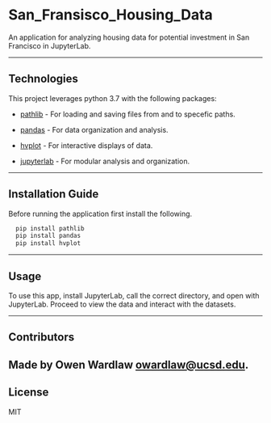 # San_Fransisco_Housing_Data
An application for analyzing housing data for potential investment in San Francisco in JupyterLab.

---

## Technologies

This project leverages python 3.7 with the following packages:

* [pathlib](https://github.com/python/cpython/blob/main/Lib/pathlib.py) - For loading and saving files from and to specefic paths.

* [pandas](https://github.com/pandas-dev/pandas) - For data organization and analysis.

* [hvplot](https://github.com/holoviz/hvplot) - For interactive displays of data.

* [jupyterlab](https://jupyter.org/install.html) - For modular analysis and organization.


---

## Installation Guide

Before running the application first install the following.

```python
  pip install pathlib
  pip install pandas
  pip install hvplot
```

---

## Usage


To use this app, install JupyterLab, call the correct directory, and open with JupyterLab. Proceed to view the data and interact with the datasets.  


---

## Contributors

Made by Owen Wardlaw owardlaw@ucsd.edu.
---

## License

MIT